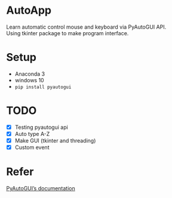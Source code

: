 # AutoApp
Learn automatic control mouse and keyboard via PyAutoGUI API.  
Using  tkinter package to make program interface.  

# Setup
* Anaconda 3  
* windows 10  
* `pip install pyautogui`  

# TODO
- [x] Testing pyautogui api  
- [x] Auto type A-Z  
- [x] Make GUI (tkinter and threading)  
- [x] Custom event  

# Refer
[PyAutoGUI’s documentation](https://pyautogui.readthedocs.io/en/latest/index.html)
